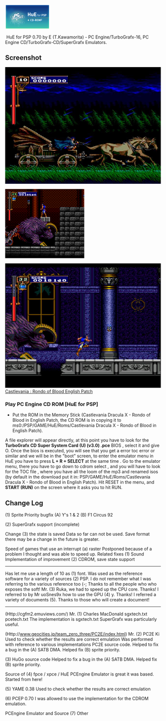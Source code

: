 ![Game list](ICON0.PNG)



﻿          HuE for PSP 0.70 by E (T.Kawamorita) - PC Engine/TurboGrafx-16, PC Engine CD/TurboGrafx-CD/SuperGrafx Emulators.

## Screenshot

![Game list](doc/CROB.PNG)

![Game list](doc/CROB1.PNG)

![Game list](doc/CROB2.PNG)
[Castlevania : Rondo of Blood English Patch](https://mega.nz/file/Pf5gECCR#2QPcqY7t7do7h9PNjkDO9zaSzDyHpbP-K9SpayMDFjA)

### Play PC Engine CD ROM [HuE for PSP]

- Put the ROM in the Memory Stick (Castlevania Dracula X - Rondo of Blood in English Patch, the CD ROM is in copying it to ms0:/PSP/GAME/HuE/Roms/Castlevania Dracula X - Rondo of Blood in English Patch).

A file explorer will appear directly, at this point you have to look for the <B>TurboGrafx CD Super System Card (U) (v3.0) .pce</B> BIOS , select it and give O. Once the bios is executed, you will see that you get a error toc error or similar and we will be in the "boot" screen, to enter the emulator menu in HuE you have to press <B> L + R + SELECT </B> at the same time .
Go to the emulator menu, there you have to go down to cdrom select , and you will have to look for the TOC file , where you have all the loom of the mp3 and renamed isos (by default in the download put it in: PSP/GAME/HuE/Roms/Castlevania Dracula X - Rondo of Blood in English Patch). Hit RESET in the menu, and <B> START (RUN)</B> on the screen where it asks you to hit RUN.

## Change Log

(1) Sprite Priority bugfix
    (A) Y's 1 & 2
    (B) F1 Circus 92

(2) SuperGrafx support (incomplete)

Change (3) the state is saved
    Data so far can not be used.
    Save format there may be a change in the future is greater.

<Have not been able to>
Speed ​​of games that use an interrupt (a) raster
    Postponed because of a problem I thought and was able to speed up.

<Schedule>
Related fixes (1) Sound
Implementation of improvement (2) CDROM, save state support


-------------------------------------------------- -----------------------------
<Acknowledgements>
Has let me use a length of 10 as (1) font.
Was used as the reference software for a variety of sources (2) PSP.
    I do not remember what I was referring to the various reference too (-;
    Thanks to all the people who who exposes the soft!
Mr. (3) Ruka, we had to speed up the CPU core. Thanks!
I referred to by Mr uoSnes9x how to use the GPU (4) y. Thanks!
I referred a variety of documents (5). Thanks to those who will create a document!


-------------------------------------------------- -----------------------------
<Reference>
(Http://cgfm2.emuviews.com/) Mr. (1) Charles MacDonald
    sgxtech.txt
    pcetech.txt
    The implementation is sgxtech.txt SuperGrafx was particularly useful.

(Http://www.geocities.jp/team_zero_three/PC2E/index.html) Mr. (2) PC2E Ki
    Used to check whether the results are correct emulation
    Was performed with reference to various implementations PC2E source code.
    Helped to fix a bug in the (A) SATB DMA.
    Helped fix (B) sprite priority.

(3) HuGo source code
    Helped to fix a bug in the (A) SATB DMA.
    Helped fix (B) sprite priority.

Source of (4) fpce / xpce / HuE
    PCEngine Emulator is great it was based.
    Started from here!

(5) YAME 0.38
    Used to check whether the results are correct emulation

(6) PCEP 0.70
    I was allowed to use the implementation for the CDROM emulation.

PCEngine Emulator and Source (7) Other
